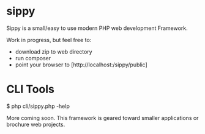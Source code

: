 # sippy
  Sippy is a small/easy to use modern PHP web development Framework.

Work in progress, but feel free to:
- download zip to web directory
- run composer
- point your browser to [http://localhost:<port>/sippy/public]

# CLI Tools

$ php cli/sippy.php -help

More coming soon.
This framework is geared toward smaller applications or brochure web projects.
